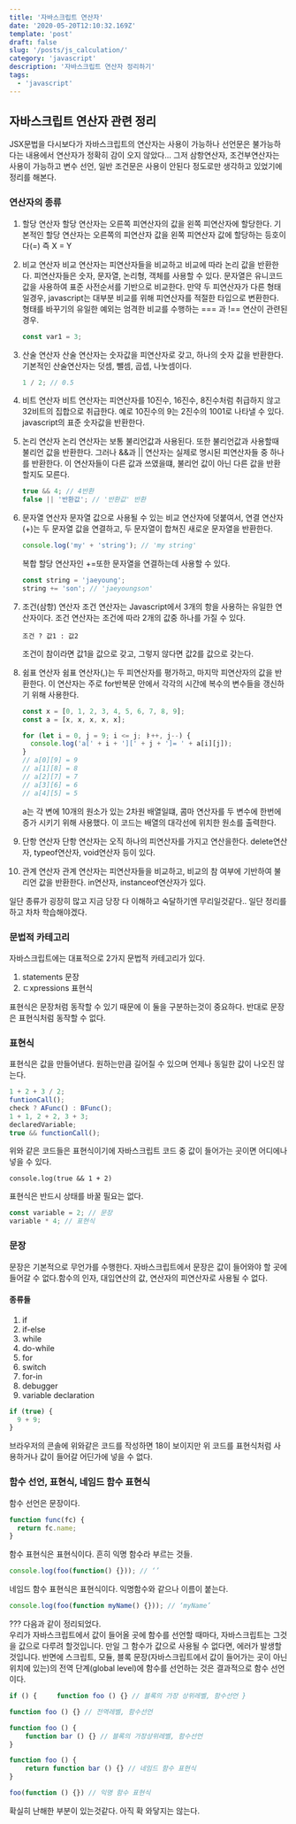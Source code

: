 ```yaml
---
title: '자바스크립트 연산자'
date: '2020-05-20T12:10:32.169Z'
template: 'post'
draft: false
slug: '/posts/js_calculation/'
category: 'javascript'
description: '자바스크립트 연산자 정리하기'
tags:
  - 'javascript'
---
```


## 자바스크립트 연산자 관련 정리

JSX문법을 다시보다가 자바스크립트의 연산자는 사용이 가능하나 선언문은 불가능하다는 내용에서 연산자가 정확히 감이 오지 않았다... 그저 삼항연산자, 조건부연산자는 사용이 가능하고 변수 선언, 일반 조건문은 사용이 안된다 정도로만 생각하고 있었기에 정리를 해본다.

### 연산자의 종류

1. 할당 연산자
   할당 연산자는 오른쪽 피연산자의 값을 왼쪽 피연산자에 할당한다. 기본적인 할당 연산자는 오른쪽의 피연산자 값을 왼쪽 피연산자 값에 할당하는 등호이다(=) 즉 X = Y

2. 비교 연산자
   비교 연산자는 피연산자들을 비교하고 비교에 따라 논리 값을 반환한다. 피연산자들은 숫자, 문자열, 논리형, 객체를 사용할 수 있다. 문자열은 유니코드 값을 사용하여 표준 사전순서를 기반으로 비교한다. 만약 두 피연산자가 다른 형태일경우, javascript는 대부분 비교를 위해 피연산자를 적절한 타입으로 변환한다. 형태를 바꾸기의 유일한 예외는 엄격한 비교를 수행하는 === 과 !== 연산이 관련된 경우.

   ```js
   const var1 = 3;
   ```

3. 산술 연산자
   산술 연산자는 숫자값을 피연산자로 갖고, 하나의 숫자 값을 반환한다. 기본적인 산술연산자는 덧셈, 뺄셈, 곱셉, 나눗셈이다.

   ```js
   1 / 2; // 0.5
   ```

4. 비트 연산자
   비트 연산자는 피연산자를 10진수, 16진수, 8진수처럼 취급하지 않고 32비트의 집합으로 취급한다. 예로 10진수의 9는 2진수의 1001로 나타낼 수 있다. javascript의 표준 숫자값을 반환한다.

5. 논리 연산자
   논리 연산자는 보통 불리언값과 사용된다. 또한 불리언값과 사용할때 불리언 값을 반환한다.
   그러나 &&과 || 연산자는 실제로 명시된 피연산자들 중 하나를 반환한다. 이 연산자들이 다른 값과 쓰였을떄, 불리언 값이 아닌 다른 값을 반환할지도 모른다.

   ```js
   true && 4; // 4반환
   false || '반환값'; // '반환값' 반환
   ```

6) 문자열 연산자
   문자열 값으로 사용될 수 있는 비교 연산자에 덧붙여서, 연결 연산자(+)는 두 문자열 값을 연결하고, 두 문자열이 합쳐진 새로운 문자열을 반환한다.

   ```js
   console.log('my' + 'string'); // 'my string'
   ```

   복합 할당 연산자인 +=또한 문자열을 연결하는데 사용할 수 있다.

   ```js
   const string = 'jaeyoung';
   string += 'son'; // 'jaeyoungson'
   ```

7) 조건(삼항) 연산자
   조건 연산자는 Javascript에서 3개의 항을 사용하는 유일한 연산자이다. 조건 연산자는 조건에 따라 2개의 값중 하나를 가질 수 있다.
   ```
   조건 ? 값1 : 값2
   ```
   조건이 참이라면 값1을 값으로 갖고, 그렇지 않다면 값2를 값으로 갖는다.
8) 쉼표 연산자
   쉼표 연산자(,)는 두 피연산자를 평가하고, 마지막 피연산자의 값을 반환한다. 이 연산자는 주로 for반복문 안에서 각각의 시간에 복수의 변수들을 갱신하기 위해 사용한다.

   ```js
   const x = [0, 1, 2, 3, 4, 5, 6, 7, 8, 9];
   const a = [x, x, x, x, x];

   for (let i = 0, j = 9; i <= j; ㅑ++, j--) {
     console.log('a[' + i + '][' + j + ']= ' + a[i][j]);
   }
   // a[0][9] = 9
   // a[1][8] = 8
   // a[2][7] = 7
   // a[3][6] = 6
   // a[4][5] = 5
   ```

   a는 각 변에 10개의 원소가 있는 2차원 배열일떄, 콤마 연산자를 두 변수에 한번에 증가 시키기 위해 사용했다. 이 코드는 배열의 대각선에 위치한 원소를 출력한다.

9) 단항 연산자
   단항 연산자는 오직 하나의 피연산자를 가지고 연산을한다.
   delete연산자, typeof연산자, void연산자 등이 있다.
10) 관계 연산자
    관계 연산자는 피연산자들을 비교하고, 비교의 참 여부에 기반하여 불리언 값을 반환한다.
    in연산자, instanceof연산자가 있다.

일단 종류가 굉장히 많고 지금 당장 다 이해하고 숙달하기엔 무리일것같다.. 일단 정리를 하고 차차 학습해야겠다.

### 문법적 카테고리

자바스크립트에는 대표적으로 2가지 문법적 카테고리가 있다.

1. statements 문장
2. ㄷxpressions 표현식

표현식은 문장처럼 동작할 수 있기 때문에 이 둘을 구분하는것이 중요하다. 반대로 문장은 표현식처럼 동작할 수 없다.

### 표현식

표현식은 값을 만들어낸다. 원하는만큼 길어질 수 있으며 언제나 동일한 값이 나오진 않는다.

```js
1 + 2 + 3 / 2;
funtionCall();
check ? AFunc() : BFunc();
1 + 1, 2 + 2, 3 + 3;
declaredVariable;
true && functionCall();
```

위와 같은 코드들은 표현식이기에 자바스크립트 코드 중 값이 들어가는 곳이면 어디에나 넣을 수 있다.

```
console.log(true && 1 + 2)
```

표현식은 반드시 상태를 바꿀 필요는 없다.

```js
const variable = 2; // 문장
variable * 4; // 표현식
```

### 문장

문장은 기본적으로 무언가를 수행한다. 자바스크립트에서 문장은 값이 들어와야 할 곳에 들어갈 수 없다.함수의 인자, 대입연산의 값, 연산자의 피연산자로 사용될 수 없다.

#### 종류들

1. if
2. if-else
3. while
4. do-while
5. for
6. switch
7. for-in
8. debugger
9. variable declaration

```js
if (true) {
  9 + 9;
}
```

브라우저의 콘솔에 위와같은 코드를 작성하면 18이 보이지만 위 코드를 표현식처럼 사용하거나 값이 들어갈 어딘가에 넣을 수 없다.

### 함수 선언, 표현식, 네임드 함수 표현식

함수 선언은 문장이다.

```js
function func(fc) {
  return fc.name;
}
```

함수 표현식은 표현식이다. 흔히 익명 함수라 부르는 것들.

```js
console.log(foo(function() {})); // ‘’
```

네임드 함수 표현식은 표현식이다. 익명함수와 같으나 이름이 붙는다.

```js
console.log(foo(function myName() {})); // ‘myName’
```

??? 다음과 같이 정리되었다.  
우리가 자바스크립트에서 값이 들어올 곳에 함수를 선언할 때마다, 자바스크립트는 그것을 값으로 다루려 할것입니다. 만일 그 함수가 값으로 사용될 수 없다면, 에러가 발생할 것입니다.
반면에 스크립트, 모듈, 블록 문장(자바스크립트에서 값이 들어가는 곳이 아닌 위치에 있는)의 전역 단계(global level)에 함수를 선언하는 것은 결과적으로 함수 선언이다.

```js
if () { 	function foo () {} // 블록의 가장 상위레벨, 함수선언 }

function foo () {} // 전역레벨, 함수선언

function foo () {
	function bar () {} // 블록의 가장상위레벨, 함수선언
}

function foo () {
	return function bar () {} // 네임드 함수 표현식
}

foo(function () {}) // 익명 함수 표현식
```

확실히 난해한 부분이 있는것같다. 아직 확 와닿지는 않는다.
